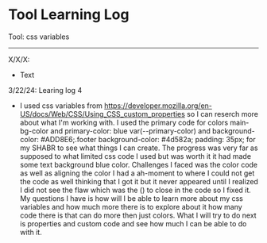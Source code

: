 # Tool Learning Log

Tool: css variables

---

X/X/X:
* Text

3/22/24: Learing log 4
* I used css variables from https://developer.mozilla.org/en-US/docs/Web/CSS/Using_CSS_custom_properties so I can reserch more about what I'm working with. I used the primary code for colors main-bg-color and primary-color: blue var(--primary-color) and background-color: #ADD8E6;.footer background-color: #4d582a; padding: 35px; for my SHABR to see what things I can create. The progress was very far as supposed to what limited css code I used but was worth it it had made some text background blue color. Challenges I faced was the color code as well as aligning the color I had a ah-moment to where I could not get the code as well thinking that I got it but it never appeared until I realized I did not see the flaw which was the () to close in the code so I fixed it. My questions I have is how will I be able to learn more about my css variables and how much more there is to explore about it how many code there is that can do more then just colors. What I will try to do next is properties and custom code and see how much I can be able to do with it.


<!-- 
* Links you used today (websites, videos, etc)
* Things you tried, progress you made, etc
* Challenges, a-ha moments, etc
* Questions you still have
* What you're going to try next
-->
